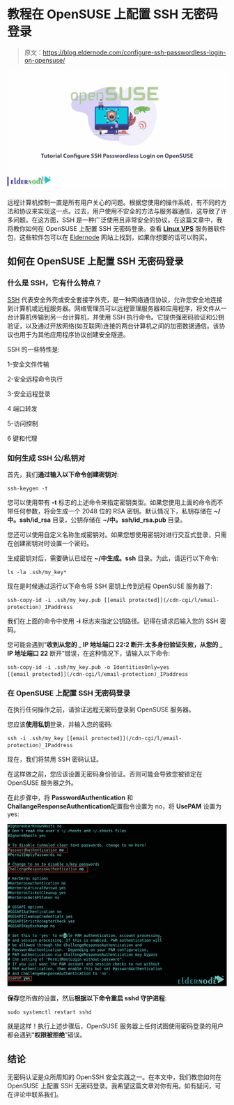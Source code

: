 # 教程在 OpenSUSE 上配置 SSH 无密码登录

> 原文：<https://blog.eldernode.com/configure-ssh-passwordless-login-on-opensuse/>

![Tutorial Configure SSH Passwordless Login on OpenSUSE](img/f382ca27fb739a0d0bf2f54438dffbd8.png)

远程计算机控制一直是所有用户关心的问题。根据您使用的操作系统，有不同的方法和协议来实现这一点。过去，用户使用不安全的方法与服务器通信，这导致了许多问题。在这方面，SSH 是一种广泛使用且非常安全的协议。在这篇文章中，我将教你如何在 OpenSUSE 上配置 SSH 无密码登录。查看 [**Linux VPS**](https://eldernode.com/linux-vps/) 服务器软件包，这些软件包可以在 [Eldernode](https://eldernode.com/) 网站上找到，如果你想要的话可以购买。

## **如何在 OpenSUSE** 上配置 SSH 无密码登录

### 什么是 SSH，它有什么特点？

[SSH](https://blog.eldernode.com/ssh-connection-softwares/) 代表安全外壳或安全套接字外壳，是一种网络通信协议，允许您安全地连接到计算机或远程服务器。网络管理员可以远程管理服务器和应用程序，将文件从一台计算机传输到另一台计算机，并使用 SSH 执行命令。它提供强密码验证和公钥验证，以及通过开放网络(如互联网)连接的两台计算机之间的加密数据通信。该协议也用于为其他应用程序协议创建安全隧道。

SSH 的一些特性是:

1-安全文件传输

2-安全远程命令执行

3-安全远程登录

4 端口转发

5-访问控制

6 键和代理

### **如何生成 SSH 公/私钥对**

首先，我们**通过输入以下命令创建密钥对**:

```
ssh-keygen -t
```

您可以使用带有 **-t** 标志的上述命令来指定密钥类型。如果您使用上面的命令而不带任何参数，将会生成一个 2048 位的 RSA 密钥。默认情况下，私钥存储在 **~/中。ssh/id_rsa** 目录，公钥存储在 **~/中。ssh/id_rsa.pub** 目录。

您还可以使用自定义名称生成密钥对。如果您想使用密钥对进行交互式登录，只需在创建密钥对时设置一个密码。

生成密钥对后，需要确认已经在 **~/中生成。ssh** 目录。为此，请运行以下命令:

```
ls -la .ssh/my_key*
```

现在是时候通过运行以下命令将 SSH 密钥上传到远程 OpenSUSE 服务器了:

```
ssh-copy-id -i .ssh/my_key.pub [[email protected]](/cdn-cgi/l/email-protection)_IPaddress
```

我们在上面的命令中使用 **-i** 标志来指定公钥路径。记得在请求后输入您的 SSH 密码。

您可能会遇到“**收到从您的 _ IP 地址端口 22:2 断开:太多身份验证失败，从您的 _ IP 地址端口 22** 断开”错误，在这种情况下，请输入以下命令:

```
ssh-copy-id -i .ssh/my_key.pub -o IdentitiesOnly=yes [[email protected]](/cdn-cgi/l/email-protection)_IPaddress
```

### **在 OpenSUSE 上配置 SSH 无密码登录**

在执行任何操作之前，请验证远程无密码登录到 OpenSUSE 服务器。

您应该**使用私钥**登录，并输入您的密码:

```
ssh -i .ssh/my_key [[email protected]](/cdn-cgi/l/email-protection)_IPaddress
```

现在，我们将禁用 SSH 密码认证。

在这样做之前，您应该设置无密码身份验证。否则可能会导致您被锁定在 OpenSUSE 服务器之外。

在此步骤中，将 **PasswordAuthentication** 和**ChallangeResponseAuthentication**配置指令设置为 no，将 **UsePAM** 设置为 yes:

![Disable-SSH-Password-Authentication-openSUSE](img/14f44d23a6ae2e2d86cb8a876e7b5cfc.png)

**保存**您所做的设置，然后**根据以下命令重启 sshd 守护进程**:

```
sudo systemctl restart sshd
```

就是这样！执行上述步骤后，OpenSUSE 服务器上任何试图使用密码登录的用户都会遇到“**权限被拒绝**”错误。

## 结论

无密码认证是众所周知的 OpenSSH 安全实践之一。在本文中，我们教您如何在 OpenSUSE 上配置 SSH 无密码登录。我希望这篇文章对你有用。如有疑问，可在评论中联系我们。